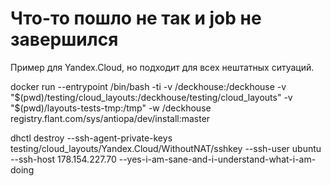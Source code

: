 # Что-то пошло не так и job не завершился

Пример для Yandex.Cloud, но подходит для всех нештатных ситуаций.

docker run --entrypoint /bin/bash -ti -v /deckhouse:/deckhouse -v "$(pwd)/testing/cloud_layouts:/deckhouse/testing/cloud_layouts" -v "$(pwd)/layouts-tests-tmp:/tmp" -w /deckhouse registry.flant.com/sys/antiopa/dev/install:master

dhctl destroy --ssh-agent-private-keys testing/cloud_layouts/Yandex.Cloud/WithoutNAT/sshkey --ssh-user ubuntu --ssh-host 178.154.227.70 --yes-i-am-sane-and-i-understand-what-i-am-doing
